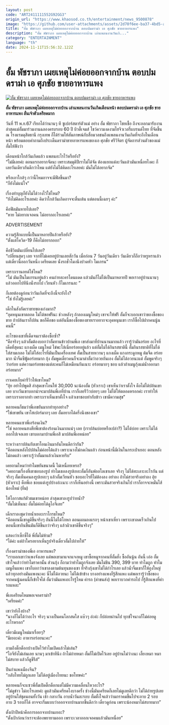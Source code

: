 ```yaml
---
layout: post
code: "ART2411111552G92GG3"
origin_url: "https://www.khaosod.co.th/entertainment/news_9500878"
image: "https://github.com/user-attachments/assets/2d70f6ee-ba37-4bd5-a902-d2e8fc63649b"
title: "อั้ม พัชราภา เผยเหตุไม่ค่อยออกจากบ้าน ตอบปมดราม่า เอ ศุภชัย ขายอาหารแพง"
description: "อั้ม พัชราภา เผยเหตุไม่ค่อยออกจากบ้าน เล่าแพลนงานวันเกิ..."
category: "ENTERTAINMENT"
language: "th"
date: 2024-11-11T15:56:32.122Z
---
```


# อั้ม พัชราภา เผยเหตุไม่ค่อยออกจากบ้าน ตอบปมดราม่า เอ ศุภชัย ขายอาหารแพง

[![อั้ม พัชราภา เผยเหตุไม่ค่อยออกจากบ้าน ตอบปมดราม่า เอ ศุภชัย ขายอาหารแพง](https://www.khaosod.co.th/wpapp/uploads/2024/11/auma.jpg "อั้ม พัชราภา เผยเหตุไม่ค่อยออกจากบ้าน ตอบปมดราม่า เอ ศุภชัย ขายอาหารแพง")](https://www.khaosod.co.th/wpapp/uploads/2024/11/auma.jpg)

**อั้ม พัชราภา เผยเหตุไม่ค่อยออกจากบ้าน เล่าแพลนงานวันเกิดเดือนหน้า ตอบปมดราม่า เอ ศุภชัย ขายอาหารแพง ลั่นเจ้าตัวเครียดมาก**

วันที่ 11 พ.ย.67 เรียกได้ว่านานๆ ที ซูเปอร์สตาร์ตัวแม่ อย่าง อั้ม พัชราภา ไชยเชื้อ ถึงจะออกมารับงาน ล่าสุดแม่อั้มมาร่วมงานฉลองครบรอบ 60 ปี บิวตี้เจมส์ โชว์ความงดงามไฮจิวเวลรี่แบรนด์ไทย ที่จัดขึ้น ณ โรงแรมดุสิตธานี กรุงเทพ ก็ได้ร่วมให้สัมภาษณ์กับสื่อมวลชนถึงแพลนงานวันเกิดที่จะถึงในเดือนหน้า พร้อมตอบคำถามถึงประเด็นดราม่าขายอาหารแพงของเอ ศุภชัย ศรีวิจิตร ผู้จัดการส่วนตัวของแม่อั้มให้ฟังว่า

เดือนหน้าใกล้วันเกิดแล้ว แพลนอะไรไว้หรือยัง?  
“ไม่มีเลยค่ะ ตอนแรกอยากจัดนะ เพราะสมมุติปีเราไม่ได้จัด ต้องแยกแต่ละวันแล้วมันเหนื่อยไงคะ ก็เลยวันเดียวกันดีกว่าไหม แต่ยังไม่ได้คิดอะไรเลยค่ะ มันไม่ได้อยากจัด”

หรือเอาใกล้ๆ กว่านี้ไหมอาจจะมีฟีลขึ้นมา?  
“ก็ยังไม่แน่ใจ”

เรื่องทำบุญก็ยังไม่ได้วางไว้ใช่ไหม?  
“ยังไม่คิดอะไรเลยค่ะ คิดว่าใกล้วันเกิดอาจจะตื่นเต้น แต่ตอนนี้เฉยๆ ค่ะ”

คือฟีลมันหายไปเลย?  
“หาย ไม่อยากเจอคน ไม่อยากอะไรเลยค่ะ”

ADVERTISEMENT

ความรู้สึกแบบนี้เป็นมาหลายปีแล้วหรือยัง?  
“ตั้งแต่โควิด-19 ก็คือไม่อยากออก”

คือชีวิตมันเปลี่ยนไปเลย?  
“เปลี่ยนสุดๆ เลย จากที่ไม่เคยอยู่บ้านเลยสักวัน เมื่อก่อน 7 วันอยู่วันเดียว วันเดียวก็ถือว่าหรูหราแล้ว แต่เดี๋ยวนี้ออกวันหนึ่ง เครียดเลย นั่งรถชั่วโมงนึงปวดหัว ไมเกรน”

เพราะเรานอยด์ใช่ไหม?  
“ไม่ มันเป็นไมเกรนอยู่แล้ว คนถ่ายละครโดนแดด แล้วมันก็ไม่ได้เป็นมาหลายปี พอเราอยู่บ้านนานๆ แล้วออกไปทีนึงนั่งรถไป เวียนหัว ก็ไมเกรนละ ”

ก็เลยต้องดูก่อนว่าวันเกิดที่จะถึงนี้จะยังไง?  
“ใช่ ยังไม่รู้เลยค่ะ”

เด็กในสังกัดเราขายของเก่งมาก?  
“อุดหนุนเขาตลอด ไม่ได้ขอฟรีนะ ช่วงหลังๆ ถ้าลองเมนูใหม่ๆ เขาจะให้ฟรี อั้มก็จะบอกเขาว่าของซื้อของขาย ถ้าปล้นเราก็ปล้น ขอก็คือขอ แต่อันนี้ของซื้อของขายเราอยากจะอุดหนุนเขา เราก็ซื้อไปฝากคนนู้นคนนี้”

อะไรของเขาที่เด็ดจนเราต้องซื้อซ้ำ?  
“คือจริงๆ แล้วอั้มต้องบอกว่าอั้มทานข้าวบ้านพี่เอ เขาส่งมาที่บ้านนานมากแล้ว เรารู้ว่ามันอร่อย อะไรที่เด็ดที่สุดนะ แกงเผ็ด เมนูใหม่ ไข่พะโล้เนี่ยอร่อยอยู่แล้ว แต่อั้มไม่ได้กินรสชาตินี้ อั้มกินรสชาติที่ไม่ได้ใส่สามเกลอ ไม่ได้ใส่อะไรที่มันเป็นเครื่องเทศ อั้มเป็นสายหวานๆ แกงเผ็ด แกงกระดูกหมู ต้มจืด อร่อยมาก น้ำจิ้มซีฟู้ดอร่อยมาก กุ้ง อั้มพูดเดี๋ยวคนก็จะมาด่าอั้มว่าอวยกันเอง อั้มไม่ได้อวยนะแต่ อั้มพูดจริงๆ ว่าอร่อย แต่ความอร่อยของแต่ละคนก็ไม่เหมือนกันเนาะ อร่อยมากๆ ชอบ แล้วถ้าเมนูกุ้งแม่น้ำออกมาอร่อยมาก”

เราเคยเก็บค่ารีวิวให้เขาไหม?  
“อุ้ย อย่าไปพูดสิ ล่าสุดเขาโอนให้ 30,000 นะน้องอั้ม (หัวเราะ) เขาเห็นว่าเราตั้งใจ คือไม่ได้ปล้นเขาเลย บางวันเขาบอกน่าจะมาปล้นพี่เอที่บ้าน เราก็เลยรีวิวบ่อยๆ เลย ไม่ได้ให้ตลอดหรอกค่ะ เราทำให้เพราะเราอยากทำ เพราะเราเห็นเขาตั้งใจ แล้วเขาชอบทำกับข้าว เขามีความสุข”

หลายคนก็ชมว่าพี่เอขยันมากทำทุกอย่าง?  
“ใช่เขาขยัน เขาไฮเปอร์มากๆ เลย อั้มอยากได้ครึ่งนึงของเขา”

หลายคนแซวพี่เอร้อนเงิน?  
“ใช่ หลายคนสงสัยพี่เขาต้องร้อนเงินมากแน่ๆ เลย (เราปล้นบ่อยหรือเปล่า?) ไม่ได้บ่อย เพราะไม่ได้ออกไปเจอเลย เขาบอกมาบ้านพี่เอสิ มาปล้นพี่เอหน่อย”

ระหว่างเราปล้นกับเขาโอนเงินมาอันไหนดีกว่ากัน?  
“คือตอนหลังไปปล้นไม่ค่อยได้แล้ว เพราะนางไม่กดเงินแล้ว ก่อนหน้านี้มีเงินในกระเป๋าเยอะ ตอนหลังไม่กดแล้ว เพราะรู้ว่าอั้มมาแล้วเงินหายริบ”

เคยถามไหมว่าทำไมขยันขนาดนี้ ไม่เหนื่อยเหรอ?  
“เคยถามเรื่องที่เขาชอบลงรูป ทำไมเธอลงรูปเยอะอั้มก็อันฟอลโลเขาเลย จริงๆ ไม่ได้ทะเลาะอะไรกัน แต่จริงๆ อั้มเห็นคนลงรูปเยอะๆ แล้วอั้มเวียนหัว ชอบอะไรที่ไม่ต้องลง อย่าลง ถ้าไม่สวยจริงอย่าลง อุ้ย (หัวเราะ) คือพี่เอ ชอบแต่งรูปบ้างอ่ะเนาะ เราก็เห็นอย่างนี้ เพราะมันสวยจริงเกินไป เราก็อาจจะหมั่นไส้น้องใหม่ (ยิ้ม)

ให้โอกาสแก้ตัวชมเขาหน่อย ล่าสุดเขาลงรูปว่ายน้ำ?  
“อั้มไม่เห็นนะ อั้มไม่ค่อยได้ดูไอจีเลย”

เด็กเราลงชุดว่ายน้ำเยอะเราโกรธไหม?  
“คือตอนนี้เขาดูดีขึ้นจริงๆ อันนี้ไม่ได้โกหก ตอนผอมลงแรกๆ หน้าเขาเหี่ยว เพราะเขาลดเร็วเกินไป ตอนนี้เขากินขึ้นมันก็ดีขึ้นกว่าจริงๆ แล้วผิวเขาดีขึ้นจริงๆ”

แสดงว่าเซ็กซี่ได้ พี่อั้มไม่ห้าม?  
“ได้ค่ะ แต่ถ้าใครอยากเห็นรูปจริงเดี๋ยวอั้มไปถ่ายให้”

เรื่องดราม่าของพี่เอ อาหารแพง?  
“เราบอกเขาว่าแพงจังเลย แต่พอเขามาแจกแจงหมู เขาซื้อหมูจากคนที่อั้มสั่ง ซื้ออันนู้น อันนี้ เอ่อ อั้มเข้าใจแล้วว่าทำไมราคานั้น ส่วนกุ้ง ก็ถามว่าทำไมถูกจังเลย มันไม่ชิน 390, 399 บาท ทำไมถูก ทำไมเมนูอื่นแพง เขาก็บอกว่าเขาลงตามต้นทุนของเขา ที่จริงกุ้งเขาไม่ได้กำไรเลย แล้วน้ำจิ้มเขาก็ให้ถุงใหญ่ แล้วทุกอย่างมันแพงนะคะ นี่ไม่ได้อวยนะ ไม่ได้เข้าข้าง บางอย่างแพงก็รู้สึกแพง แต่พอเรารู้ว่าซื้อของจากคนนู้นคนนี้ก็เข้าใจได้ อั้มว่ามันแพงอะไรรู้ไหม ค่ารถ (ค่าขนส่ง) พอเราบวกค่ารถไป ก็รู้สึกแพงที่ค่ารถแหละ”

พี่เอเครียดไหมพอเจอดราม่า?  
“เครียดค่ะ”

เขาว่ายังไงบ้าง?  
“นางก็ไม่ได้ว่าอะไร จริงๆ นางเป็นคนโลกสดใส แบ๊วๆ อ่ะค่ะ ก็ปล่อยผ่านไป ทุกข์ใจนางก็ไม่ค่อยดูอะไรหรอก”

เดี๋ยวมีเมนูใหม่มาเรื่อยๆ?  
“มีเยอะค่ะ อาหารอร่อยนะคะ”

ถามถึงติ๊กต็อกบ้างเปิดไว้ทำไมเปิดแล้วไม่เล่น?  
“ไอจียังไม่เล่นเลย นานๆ มาเข้าทีนึง ถ้าไม่ถ่ายหมา อั้มก็ไม่เปิดไว้เลย อยู่บ้านไม่ว่างนะ เลี้ยงหมา หมาไม่สบาย แล้วก็ดูซีรีส์”

ปีนกำแพงเมืองจีน?  
“กลับไทยไม่ถูกเลย ไม่ได้อยู่เมืองไทยนะ ขอโทษค่ะ”

หลายคนก็จะแซวพี่อั้มเปิดติ๊กต็อกแต่ไม่มีความเคลื่อนไหวอะไร?  
“ไม่ดูข่าว ไม่อะไรเลยค่ะ ดูแล้วมันเครียดไงบางครั้ง ช่วงนี้มันเครียดก็เลยไม่ดูเลยดีกว่า ไม่ได้ถ่ายรูปเลยอยู่บ้านใส่ชุดนอนทั้งวัน เช้า กลางวัน อาบน้ำวันละรอบ อั้มตั้งใจแล้วว่ามกราคมขึ้นไปจะอาบ 2 รอบ อาบ 3 รอบก็ได้ อาจจะเริ่มแบบว่าออกจากบ้านมากขึ้นดีกว่า เดี๋ยวดูก่อน เพราะน้องหมาไม่สบายมาก”

ตั้งเป้าปีหน้าคือการออกจากบ้านเยอะ?  
“ตั้งเป้าก่อนว่าเราจะต้องพยายามออก เพราะเวลาออกเจอคนแล้วมันเหนื่อย”